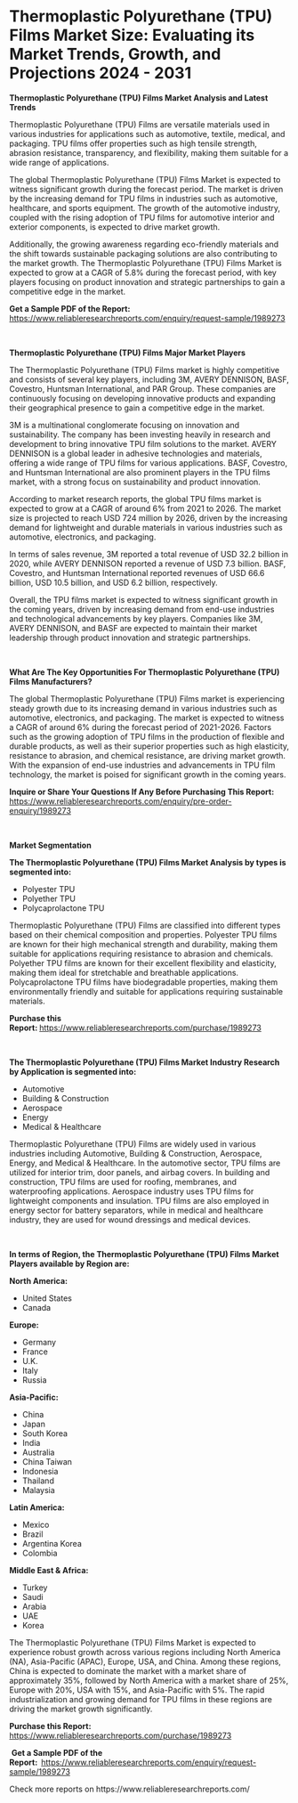 <p><h1>Thermoplastic Polyurethane (TPU) Films Market Size: Evaluating its Market Trends, Growth, and Projections 2024 - 2031</h1></p><p><strong>Thermoplastic Polyurethane (TPU) Films Market Analysis and Latest Trends</strong></p>
<p><p>Thermoplastic Polyurethane (TPU) Films are versatile materials used in various industries for applications such as automotive, textile, medical, and packaging. TPU films offer properties such as high tensile strength, abrasion resistance, transparency, and flexibility, making them suitable for a wide range of applications.</p><p>The global Thermoplastic Polyurethane (TPU) Films Market is expected to witness significant growth during the forecast period. The market is driven by the increasing demand for TPU films in industries such as automotive, healthcare, and sports equipment. The growth of the automotive industry, coupled with the rising adoption of TPU films for automotive interior and exterior components, is expected to drive market growth.</p><p>Additionally, the growing awareness regarding eco-friendly materials and the shift towards sustainable packaging solutions are also contributing to the market growth. The Thermoplastic Polyurethane (TPU) Films Market is expected to grow at a CAGR of 5.8% during the forecast period, with key players focusing on product innovation and strategic partnerships to gain a competitive edge in the market.</p></p>
<p><strong>Get a Sample PDF of the Report:&nbsp;</strong> <a href="https://www.reliableresearchreports.com/enquiry/request-sample/1989273">https://www.reliableresearchreports.com/enquiry/request-sample/1989273</a></p>
<p>&nbsp;</p>
<p><strong>Thermoplastic Polyurethane (TPU) Films Major Market Players</strong></p>
<p><p>The Thermoplastic Polyurethane (TPU) Films market is highly competitive and consists of several key players, including 3M, AVERY DENNISON, BASF, Covestro, Huntsman International, and PAR Group. These companies are continuously focusing on developing innovative products and expanding their geographical presence to gain a competitive edge in the market.</p><p>3M is a multinational conglomerate focusing on innovation and sustainability. The company has been investing heavily in research and development to bring innovative TPU film solutions to the market. AVERY DENNISON is a global leader in adhesive technologies and materials, offering a wide range of TPU films for various applications. BASF, Covestro, and Huntsman International are also prominent players in the TPU films market, with a strong focus on sustainability and product innovation.</p><p>According to market research reports, the global TPU films market is expected to grow at a CAGR of around 6% from 2021 to 2026. The market size is projected to reach USD 724 million by 2026, driven by the increasing demand for lightweight and durable materials in various industries such as automotive, electronics, and packaging.</p><p>In terms of sales revenue, 3M reported a total revenue of USD 32.2 billion in 2020, while AVERY DENNISON reported a revenue of USD 7.3 billion. BASF, Covestro, and Huntsman International reported revenues of USD 66.6 billion, USD 10.5 billion, and USD 6.2 billion, respectively.</p><p>Overall, the TPU films market is expected to witness significant growth in the coming years, driven by increasing demand from end-use industries and technological advancements by key players. Companies like 3M, AVERY DENNISON, and BASF are expected to maintain their market leadership through product innovation and strategic partnerships.</p></p>
<p>&nbsp;</p>
<p><strong>What Are The Key Opportunities For Thermoplastic Polyurethane (TPU) Films Manufacturers?</strong></p>
<p><p>The global Thermoplastic Polyurethane (TPU) Films market is experiencing steady growth due to its increasing demand in various industries such as automotive, electronics, and packaging. The market is expected to witness a CAGR of around 6% during the forecast period of 2021-2026. Factors such as the growing adoption of TPU films in the production of flexible and durable products, as well as their superior properties such as high elasticity, resistance to abrasion, and chemical resistance, are driving market growth. With the expansion of end-use industries and advancements in TPU film technology, the market is poised for significant growth in the coming years.</p></p>
<p><strong>Inquire or Share Your Questions If Any Before Purchasing This Report:</strong> <a href="https://www.reliableresearchreports.com/enquiry/pre-order-enquiry/1989273">https://www.reliableresearchreports.com/enquiry/pre-order-enquiry/1989273</a></p>
<p>&nbsp;</p>
<p><strong>Market Segmentation</strong></p>
<p><strong>The Thermoplastic Polyurethane (TPU) Films Market Analysis by types is segmented into:</strong></p>
<p><ul><li>Polyester TPU</li><li>Polyether TPU</li><li>Polycaprolactone TPU</li></ul></p>
<p><p>Thermoplastic Polyurethane (TPU) Films are classified into different types based on their chemical composition and properties. Polyester TPU films are known for their high mechanical strength and durability, making them suitable for applications requiring resistance to abrasion and chemicals. Polyether TPU films are known for their excellent flexibility and elasticity, making them ideal for stretchable and breathable applications. Polycaprolactone TPU films have biodegradable properties, making them environmentally friendly and suitable for applications requiring sustainable materials.</p></p>
<p><strong>Purchase this Report:&nbsp;</strong><a href="https://www.reliableresearchreports.com/purchase/1989273">https://www.reliableresearchreports.com/purchase/1989273</a></p>
<p>&nbsp;</p>
<p><strong>The Thermoplastic Polyurethane (TPU) Films Market Industry Research by Application is segmented into:</strong></p>
<p><ul><li>Automotive</li><li>Building & Construction</li><li>Aerospace</li><li>Energy</li><li>Medical & Healthcare</li></ul></p>
<p><p>Thermoplastic Polyurethane (TPU) Films are widely used in various industries including Automotive, Building & Construction, Aerospace, Energy, and Medical & Healthcare. In the automotive sector, TPU films are utilized for interior trim, door panels, and airbag covers. In building and construction, TPU films are used for roofing, membranes, and waterproofing applications. Aerospace industry uses TPU films for lightweight components and insulation. TPU films are also employed in energy sector for battery separators, while in medical and healthcare industry, they are used for wound dressings and medical devices.</p></p>
<p>&nbsp;</p>
<p><strong>In terms of Region, the Thermoplastic Polyurethane (TPU) Films Market Players available by Region are:</strong></p>
<p>
    <p> <strong> North America: </strong>
        <ul>
            <li>United States</li>
            <li>Canada</li>
        </ul>
        </p> 
    <p> <strong> Europe: </strong>
        <ul>
            <li>Germany</li>
            <li>France</li>
            <li>U.K.</li>
            <li>Italy</li>
            <li>Russia</li>
        </ul>
        </p> 
    <p> <strong> Asia-Pacific: </strong>
        <ul>
            <li>China</li>
            <li>Japan</li>
            <li>South Korea</li>
            <li>India</li>
            <li>Australia</li>
            <li>China Taiwan</li>
            <li>Indonesia</li>
            <li>Thailand</li>
            <li>Malaysia</li>
        </ul>
        </p> 
    <p> <strong> Latin America: </strong>
        <ul>
            <li>Mexico</li>
            <li>Brazil</li>
            <li>Argentina Korea</li>
            <li>Colombia</li>
        </ul>
        </p> 
    <p> <strong> Middle East & Africa: </strong>
        <ul>
            <li>Turkey</li>
            <li>Saudi</li>
            <li>Arabia</li>
            <li>UAE</li>
            <li>Korea</li>
        </ul>
    </p>
    </p>
<p><p>The Thermoplastic Polyurethane (TPU) Films Market is expected to experience robust growth across various regions including North America (NA), Asia-Pacific (APAC), Europe, USA, and China. Among these regions, China is expected to dominate the market with a market share of approximately 35%, followed by North America with a market share of 25%, Europe with 20%, USA with 15%, and Asia-Pacific with 5%. The rapid industrialization and growing demand for TPU films in these regions are driving the market growth significantly.</p></p>
<p><strong>Purchase this Report: </strong><a href="https://www.reliableresearchreports.com/purchase/1989273">https://www.reliableresearchreports.com/purchase/1989273</a></p>
<p>&nbsp;<strong>Get a Sample PDF of the Report:&nbsp;&nbsp;</strong><a href="https://www.reliableresearchreports.com/enquiry/request-sample/1989273">https://www.reliableresearchreports.com/enquiry/request-sample/1989273</a></p>
<p><strong></strong></p>
<p>Check more reports on https://www.reliableresearchreports.com/</p>